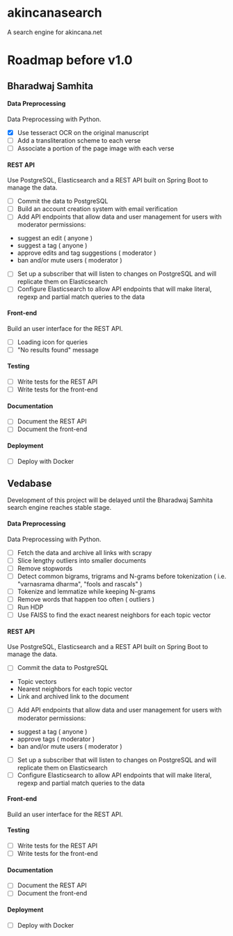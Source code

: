 # akincanasearch
A search engine for akincana.net

# Roadmap before v1.0

## Bharadwaj Samhita

#### Data Preprocessing
Data Preprocessing with Python.   

- [x] Use tesseract OCR on the original manuscript
- [ ] Add a transliteration scheme to each verse
- [ ] Associate a portion of the page image with each verse

#### REST API
Use PostgreSQL, Elasticsearch and a REST API built on Spring Boot to manage the data.

- [ ] Commit the data to PostgreSQL
- [ ] Build an account creation system with email verification
- [ ] Add API endpoints that allow data and user management for users with moderator permissions:
* suggest an edit ( anyone )
* suggest a tag ( anyone )
* approve edits and tag suggestions ( moderator )
* ban and/or mute users ( moderator )
- [ ] Set up a subscriber that will listen to changes on PostgreSQL and will replicate them on Elasticsearch   
- [ ] Configure Elasticsearch to allow API endpoints that will make literal, regexp and partial match queries to the data  

#### Front-end
Build an user interface for the REST API.
- [ ] Loading icon for queries
- [ ] "No results found" message

#### Testing   
- [ ] Write tests for the REST API
- [ ] Write tests for the front-end

#### Documentation   
- [ ] Document the REST API
- [ ] Document the front-end

#### Deployment
- [ ] Deploy with Docker

## Vedabase
Development of this project will be delayed until the Bharadwaj Samhita search engine reaches stable stage.   

#### Data Preprocessing
Data Preprocessing with Python.   

- [ ] Fetch the data and archive all links with scrapy  
- [ ] Slice lengthy outliers into smaller documents  
- [ ] Remove stopwords
- [ ] Detect common bigrams, trigrams and N-grams before tokenization ( i.e. "varnasrama dharma", "fools and rascals" )   
- [ ] Tokenize and lemmatize while keeping N-grams   
- [ ] Remove words that happen too often ( outliers )
- [ ] Run HDP
- [ ] Use FAISS to find the exact nearest neighbors for each topic vector   

#### REST API   
Use PostgreSQL, Elasticsearch and a REST API built on Spring Boot to manage the data.

- [ ] Commit the data to PostgreSQL
* Topic vectors
* Nearest neighbors for each topic vector
* Link and archived link to the document
- [ ] Add API endpoints that allow data and user management for users with moderator permissions:
* suggest a tag ( anyone )
* approve tags ( moderator )
* ban and/or mute users ( moderator )
- [ ] Set up a subscriber that will listen to changes on PostgreSQL and will replicate them on Elasticsearch   
- [ ] Configure Elasticsearch to allow API endpoints that will make literal, regexp and partial match queries to the data  

#### Front-end
Build an user interface for the REST API.

#### Testing   
- [ ] Write tests for the REST API
- [ ] Write tests for the front-end

#### Documentation   
- [ ] Document the REST API
- [ ] Document the front-end

#### Deployment
- [ ] Deploy with Docker
